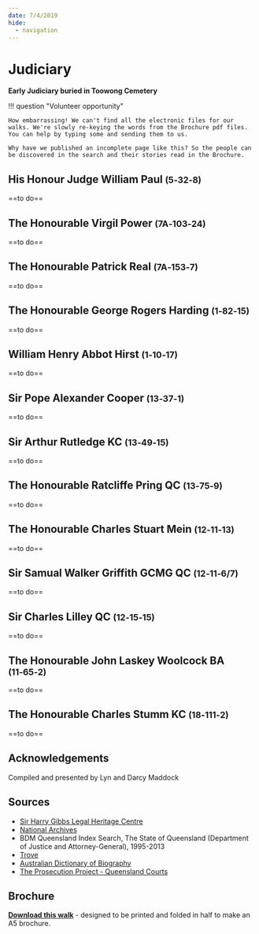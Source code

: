 ```yaml
---
date: 7/4/2019
hide:
  - navigation
---
```


# Judiciary  

**Early Judiciary buried in Toowong Cemetery**

!!! question "Volunteer opportunity"

    How embarrassing! We can't find all the electronic files for our walks. We're slowly re-keying the words from the Brochure pdf files. You can help by typing some and sending them to us. 
    
    Why have we published an incomplete page like this? So the people can be discovered in the search and their stories read in the Brochure.



<!-- 
???+ Example "Directions" 

    Starting point
    Walking directions to first headstone... is the grave of...
    
    ![](../assets/404.png){ width="15%" }
-->

## His Honour Judge William Paul <small>(5‑32‑8)</small>

==to do==

<!--
??? Example "Directions" 

    Walking directions to next headstone... is the grave of...
    
    ![](../assets/404.png){ width="15%" }

-->

## The Honourable Virgil Power <small>(7A‑103‑24)</small>

==to do==

## The Honourable Patrick Real <small>(7A‑153‑7)</small>

==to do==


## The Honourable George Rogers Harding <small>(1‑82‑15)</small>

==to do==

## William Henry Abbot Hirst <small>(1‑10‑17)</small>

==to do==

## Sir Pope Alexander Cooper <small>(13‑37‑1)</small>

==to do==

## Sir Arthur Rutledge KC <small>(13‑49‑15)</small>

==to do==


## The Honourable Ratcliffe Pring QC <small>(13‑75‑9)</small>

==to do==

## The Honourable Charles Stuart Mein <small>(12‑11‑13)</small>

==to do==

## Sir Samual Walker Griffith GCMG QC <small>(12‑11‑6/7)</small>

==to do==


## Sir Charles Lilley QC <small>(12‑15‑15)</small>

==to do==


## The Honourable John Laskey Woolcock BA <small>(11‑65‑2)</small>

==to do==


## The Honourable Charles Stumm KC <small>(18‑111‑2)</small>

==to do==


<!-- 
![](../assets/john-devoy-residence-1908.jpg){ width="70%" }  

*<small>[Devoy residence in Ashgrove, Brisbane, ca. 1908](http://onesearch.slq.qld.gov.au/permalink/f/1upgmng/slq_alma21218171470002061). The Devoy residence was in Three Mile Scrub Road (now Ashgrove Avenue), off Waterworks Road. John Devoy was the manager of Castlemaine Perkins. — State Library of Queensland.</small>*
-->

## Acknowledgements

Compiled and presented by Lyn and Darcy Maddock


## Sources

- [Sir Harry Gibbs Legal Heritage Centre](https://legalheritage.sclqld.org.au)
- [National Archives](https://www.naa.gov.au)
- BDM Queensland Index Search, The State of Queensland (Department of Justice and Attorney-General), 1995-2013
- [Trove](https://trove.nla.gov.au)
- [Australian Dictionary of Biography](https://adb.anu.edu.au)
- [The Prosecution Project - Queensland Courts](https://prosecutionproject.griffith.edu.au/other-resources/queensland-courts/)

<div class="noprint" markdown="1">

## Brochure

**[Download this walk](../assets/guides/judiciary.pdf)** - designed to be printed and folded in half to make an A5 brochure.

</div>
